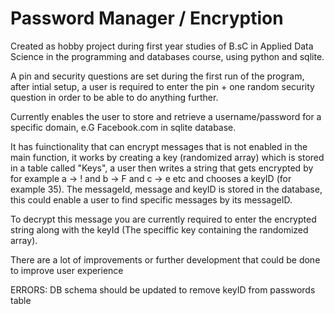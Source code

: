 # Password Manager / Encryption

Created as hobby project during first year studies of B.sC in Applied Data Science in the programming and databases course, using python and sqlite.

A pin and security questions are set during the first run of the program, after intial setup, a user is required to enter the pin + one random security question in order to be able to do anything further.

Currently enables the user to store and retrieve a username/password for a specific domain, e.G Facebook.com in sqlite database.

It has fuinctionality that can encrypt messages that is not enabled in the main function, it works by creating a key (randomized array) which is stored in a table called "Keys", a user then writes a string that gets encrypted by for example a -> ! and b -> F and c -> e etc and chooses a keyID (for example 35).
The messageId, message and keyID is stored in the database, this could enable a user to find specific messages by its messageID. 

To decrypt this message you are currently required to enter the encrypted string along with the keyId (The speciffic key containing the randomized array).

There are a lot of improvements or further development that could be done to improve user experience

ERRORS:
DB schema should be updated to remove keyID from passwords table

